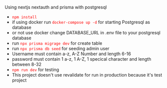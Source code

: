 <p>Using nextjs nextauth and prisma with postgresql</p>

<ul>
  <li><code style="color : red">npm install</code></li>
  <li>if using docker run <code style="color : red">docker-compose up -d</code> for starting Postgresql as database</li>
  <li>or not use docker change DATABASE_URL in .env file to your postgresql database</li>
  <li>run <code style="color : red">npx prisma migrage dev</code> for create table</li>
  <li>run <code style="color : red">npx prisma db seed</code> for seeding admin user</li>
  <li>Username must contain a-z, A-Z Number and length 6-16</li>
  <li>password must contain 1 a-z, 1 A-Z, 1 specical character and length between 8-32</li>
  <li><code style="color : red">npm run dev</code> for testing</li>
  <li>This project doesn't use revalidate for run in production because it's test project</li>
</ul>

